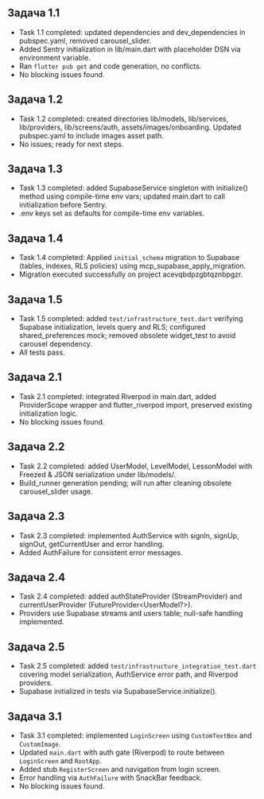 ## Задача 1.1
- Task 1.1 completed: updated dependencies and dev_dependencies in pubspec.yaml, removed carousel_slider.
- Added Sentry initialization in lib/main.dart with placeholder DSN via environment variable.
- Ran `flutter pub get` and code generation, no conflicts.
- No blocking issues found.

## Задача 1.2
- Task 1.2 completed: created directories lib/models, lib/services, lib/providers, lib/screens/auth, assets/images/onboarding. Updated pubspec.yaml to include images asset path.
- No issues; ready for next steps.

## Задача 1.3
- Task 1.3 completed: added SupabaseService singleton with initialize() method using compile-time env vars; updated main.dart to call initialization before Sentry.
- .env keys set as defaults for compile-time env variables.

## Задача 1.4
- Task 1.4 completed: Applied `initial_schema` migration to Supabase (tables, indexes, RLS policies) using mcp_supabase_apply_migration.
- Migration executed successfully on project acevqbdpzgbtqznbpgzr.

## Задача 1.5
- Task 1.5 completed: added `test/infrastructure_test.dart` verifying Supabase initialization, levels query and RLS; configured shared_preferences mock; removed obsolete widget_test to avoid carousel dependency.
- All tests pass.

## Задача 2.1
- Task 2.1 completed: integrated Riverpod in main.dart, added ProviderScope wrapper and flutter_riverpod import, preserved existing initialization logic.
- No blocking issues found.

## Задача 2.2
- Task 2.2 completed: added UserModel, LevelModel, LessonModel with Freezed & JSON serialization under lib/models/.
- Build_runner generation pending; will run after cleaning obsolete carousel_slider usage.

## Задача 2.3
- Task 2.3 completed: implemented AuthService with signIn, signUp, signOut, getCurrentUser and error handling.
- Added AuthFailure for consistent error messages.

## Задача 2.4
- Task 2.4 completed: added authStateProvider (StreamProvider<AuthState>) and currentUserProvider (FutureProvider<UserModel?>).
- Providers use Supabase streams and users table; null-safe handling implemented.

## Задача 2.5
- Task 2.5 completed: added `test/infrastructure_integration_test.dart` covering model serialization, AuthService error path, and Riverpod providers.
- Supabase initialized in tests via SupabaseService.initialize().

## Задача 3.1
- Task 3.1 completed: implemented `LoginScreen` using `CustomTextBox` and `CustomImage`.
- Updated `main.dart` with auth gate (Riverpod) to route between `LoginScreen` and `RootApp`.
- Added stub `RegisterScreen` and navigation from login screen.
- Error handling via `AuthFailure` with SnackBar feedback.
- No blocking issues found.
